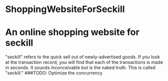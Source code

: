 # ShoppingWebsiteForSeckill
# An online shopping website for seckill
"seckill" refers to the quick sell out of newly-advertised goods. If you look at the transaction record, you will find that each of the transactions is made in seconds. It sounds inconceivable but is the naked truth. This is called "seckill."
###TODO: Optimize the concurrency
